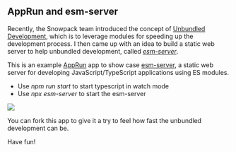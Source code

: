 ## AppRun and esm-server

Recently, the Snowpack team introduced the concept of [Unbundled Development](https://www.snowpack.dev/concepts/how-snowpack-works), which is to leverage modules for speeding up the development process. I then came up with an idea to build a static web server to help unbundled development, called [_esm-server_](https://github.com/yysun/esm-server).

This is an example [AppRun](https://github.com/yysun/apprun) app to show case [esm-server](https://github.com/yysun/esm-server), a static web server for developing JavaScript/TypeScript applications using ES modules.

* Use _npm run start_ to start typescript in watch mode
* Use _npx esm-server_ to start the esm-server

![](https://github.com/yysun/esm-server/blob/master/esm-server.gif)


You can fork this app to give it a try to feel how fast the unbundled development can be.

Have fun!
